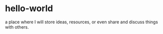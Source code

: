 # hello-world
a place where I will store ideas, resources, or even share and discuss things with others.
